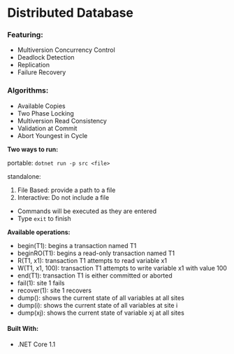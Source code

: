 # Distributed Database

### Featuring:
* Multiversion Concurrency Control
* Deadlock Detection
* Replication
* Failure Recovery

### Algorithms:
* Available Copies
* Two Phase Locking
* Multiversion Read Consistency
* Validation at Commit
* Abort Youngest in Cycle

__Two ways to run:__

portable: `dotnet run -p src <file>`

standalone: 

1. File Based: provide a path to a file
2. Interactive: Do not include a file
  * Commands will be executed as they are entered
  * Type `exit` to finish

__Available operations:__
* begin(T1): begins a transaction named T1
* beginRO(T1): begins a read-only transaction named T1
* R(T1, x1): transaction T1 attempts to read variable x1
* W(T1, x1, 100): transaction T1 attempts to write variable x1 with value 100
* end(T1): transaction T1 is either committed or aborted
* fail(1): site 1 fails
* recover(1): site 1 recovers
* dump(): shows the current state of all variables at all sites
* dump(i): shows the current state of all variables at site i
* dump(xj): shows the current state of variable xj at all sites

#### Built With:
* .NET Core 1.1